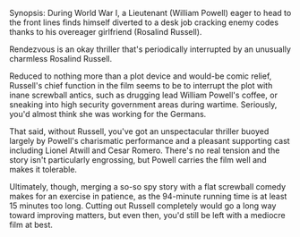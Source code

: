 Synopsis: During World War I, a Lieutenant (William Powell) eager to head to the front lines finds himself diverted to a desk job cracking enemy codes thanks to his overeager girlfriend (Rosalind Russell).

Rendezvous is an okay thriller that's periodically interrupted by an unusually charmless Rosalind Russell.  

Reduced to nothing more than a plot device and would-be comic relief, Russell's chief function in the film seems to be to interrupt the plot with inane screwball antics, such as drugging lead William Powell's coffee, or sneaking into high security government areas during wartime. Seriously, you'd almost think she was working for the Germans.

That said, without Russell, you've got an unspectacular thriller buoyed largely by Powell's charismatic performance and a pleasant supporting cast including Lionel Atwill and Cesar Romero. There's no real tension and the story isn't particularly engrossing, but Powell carries the film well and makes it tolerable.

Ultimately, though, merging a so-so spy story with a flat screwball comedy makes for an exercise in patience, as the 94-minute running time is at least 15 minutes too long. Cutting out Russell completely would go a long way toward improving matters, but even then, you'd still be left with a mediocre film at best.


